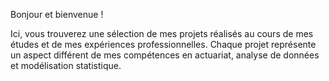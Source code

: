Bonjour et bienvenue !

Ici, vous trouverez une sélection de mes projets réalisés au cours de mes études et de mes expériences professionnelles. Chaque projet représente un aspect différent de mes compétences en actuariat, analyse de données et modélisation statistique.

